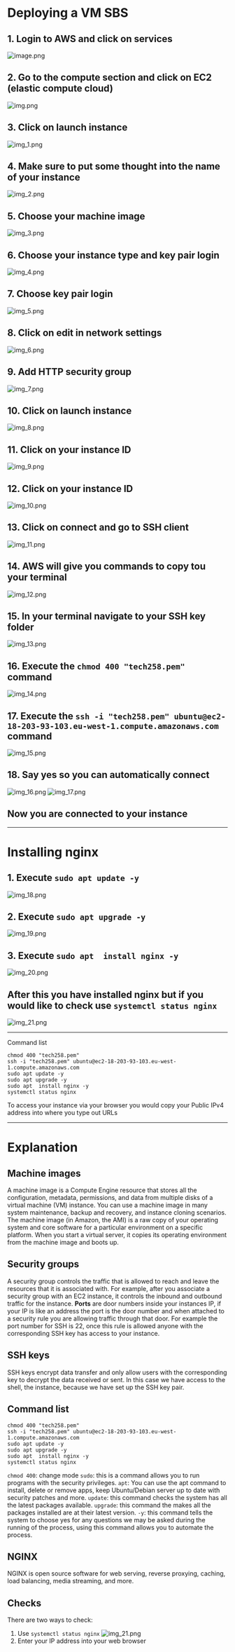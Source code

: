 # Deploying a VM SBS

## 1. Login to AWS and click on services
![image.png](images%2Fimage.png)<br>
## 2. Go to the compute section and click on EC2 (elastic compute cloud)
![img.png](images%2Fimg.png)<br>
## 3. Click on launch instance
![img_1.png](images%2Fimg_1.png)<br>
## 4. Make sure to put some thought into the name of your instance 
![img_2.png](images%2Fimg_2.png)<br>
## 5. Choose your machine image
![img_3.png](images%2Fimg_3.png)<br>
## 6. Choose your instance type and key pair login
![img_4.png](images%2Fimg_4.png)<br>
## 7. Choose key pair login
![img_5.png](images%2Fimg_5.png)<br>
## 8. Click on edit in network settings
![img_6.png](images%2Fimg_6.png)
## 9. Add HTTP security group
![img_7.png](images%2Fimg_7.png)
## 10. Click on launch instance
![img_8.png](images%2Fimg_8.png)
## 11. Click on your instance ID
![img_9.png](images%2Fimg_9.png)
## 12. Click on your instance ID
![img_10.png](images%2Fimg_10.png)
## 13. Click on connect and go to SSH client
![img_11.png](images%2Fimg_11.png)
## 14. AWS will give you commands to copy tou your terminal
![img_12.png](images%2Fimg_12.png)
## 15. In your terminal navigate to your SSH key folder
![img_13.png](images%2Fimg_13.png)
## 16. Execute the `chmod 400 "tech258.pem"` command
![img_14.png](images%2Fimg_14.png)
## 17. Execute the `ssh -i "tech258.pem" ubuntu@ec2-18-203-93-103.eu-west-1.compute.amazonaws.com` command
![img_15.png](images%2Fimg_15.png)
## 18. Say yes so you can automatically connect
![img_16.png](images%2Fimg_16.png)
![img_17.png](images%2Fimg_17.png)
## Now you are connected to your instance
** **
# Installing nginx

## 1. Execute `sudo apt update -y`
![img_18.png](images%2Fimg_18.png)
## 2. Execute `sudo apt upgrade -y`
![img_19.png](images%2Fimg_19.png)
## 3. Execute `sudo apt  install nginx -y`
![img_20.png](images%2Fimg_20.png)
## After this you have installed nginx but if you would like to check use `systemctl status nginx`
![img_21.png](images%2Fimg_21.png)
** **
Command list
```commandline
chmod 400 "tech258.pem"
ssh -i "tech258.pem" ubuntu@ec2-18-203-93-103.eu-west-1.compute.amazonaws.com
sudo apt update -y
sudo apt upgrade -y
sudo apt  install nginx -y
systemctl status nginx
```
To access your instance via your browser you would copy your Public IPv4 address into where you type out URLs

** **
# Explanation
## Machine images
A machine image is a Compute Engine resource that stores all the configuration, metadata, permissions, and data from multiple disks of a virtual machine (VM) instance. You can use a machine image in many system maintenance, backup and recovery, and instance cloning scenarios. The machine image (in Amazon, the AMI) is a raw copy of your operating system and core software for a particular environment on a specific platform. When you start a virtual server, it copies its operating environment from the machine image and boots up.
## Security groups
A security group controls the traffic that is allowed to reach and leave the resources that it is associated with. For example, after you associate a security group with an EC2 instance, it controls the inbound and outbound traffic for the instance.
**Ports** are door numbers inside your instances IP, if your IP is like an address the port is the door number and when attached to a security rule you are allowing traffic through that door. For example the port number for SSH is 22, once this rule is allowed anyone with the corresponding SSH key has access to your instance. 
## SSH keys
SSH keys encrypt data transfer and only allow users with the corresponding key to decrypt the data received or sent. In this case we have access to the shell, the instance, because we have set up the SSH key pair.
## Command list
```commandline
chmod 400 "tech258.pem"
ssh -i "tech258.pem" ubuntu@ec2-18-203-93-103.eu-west-1.compute.amazonaws.com
sudo apt update -y
sudo apt upgrade -y
sudo apt  install nginx -y
systemctl status nginx
```
`chmod 400`: change mode
`sudo`: this is a command allows you to run programs with the security privileges.
`apt`: You can use the apt command to install, delete or remove apps, keep Ubuntu/Debian server up to date with security patches and more.
`update`: this command checks the system has all the latest packages available. 
`upgrade`: this command the makes all the packages installed are at their latest version. 
`-y`: this command tells the system to choose yes for any questions we may be asked during the running of the process, using this command allows you to automate the process.
## NGINX
NGINX is open source software for web serving, reverse proxying, caching, load balancing, media streaming, and more. 
## Checks
There are two ways to check:<br>
1. Use `systemctl status nginx`
![img_21.png](images%2Fimg_21.png)
2. Enter your IP address into your web browser